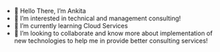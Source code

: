 - 👋 Hello There, I’m Ankita
- 👀 I’m interested in technical and management consulting!
- 🌱 I’m currently learning Cloud Services
- 💞️ I’m looking to collaborate and know more about implementation of new technologies to help me in provide better consulting services!

<!---
Anki-the-monkey/Anki-the-monkey is a ✨ special ✨ repository because its `README.md` (this file) appears on your GitHub profile.
You can click the Preview link to take a look at your changes.
--->
